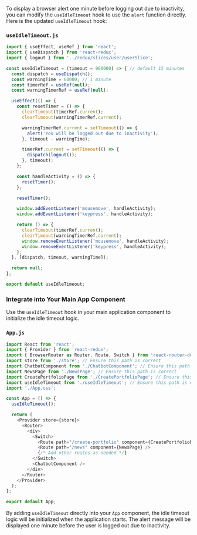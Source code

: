 To display a browser alert one minute before logging out due to inactivity, you can modify the `useIdleTimeout` hook to use the `alert` function directly. Here is the updated `useIdleTimeout` hook:

### `useIdleTimeout.js`

```javascript
import { useEffect, useRef } from 'react';
import { useDispatch } from 'react-redux';
import { logout } from '../redux/slices/user/userSlice';

const useIdleTimeout = (timeout = 900000) => { // default 15 minutes
  const dispatch = useDispatch();
  const warningTime = 60000; // 1 minute
  const timerRef = useRef(null);
  const warningTimerRef = useRef(null);

  useEffect(() => {
    const resetTimer = () => {
      clearTimeout(timerRef.current);
      clearTimeout(warningTimerRef.current);

      warningTimerRef.current = setTimeout(() => {
        alert('You will be logged out due to inactivity');
      }, timeout - warningTime);

      timerRef.current = setTimeout(() => {
        dispatch(logout());
      }, timeout);
    };

    const handleActivity = () => {
      resetTimer();
    };

    resetTimer();

    window.addEventListener('mousemove', handleActivity);
    window.addEventListener('keypress', handleActivity);

    return () => {
      clearTimeout(timerRef.current);
      clearTimeout(warningTimerRef.current);
      window.removeEventListener('mousemove', handleActivity);
      window.removeEventListener('keypress', handleActivity);
    };
  }, [dispatch, timeout, warningTime]);

  return null;
};

export default useIdleTimeout;
```

### Integrate into Your Main App Component

Use the `useIdleTimeout` hook in your main application component to initialize the idle timeout logic.

### `App.js`

```javascript
import React from 'react';
import { Provider } from 'react-redux';
import { BrowserRouter as Router, Route, Switch } from 'react-router-dom';
import store from './store'; // Ensure this path is correct
import ChatbotComponent from './ChatbotComponent'; // Ensure this path is correct
import NewsPage from './NewsPage'; // Ensure this path is correct
import CreatePortfolioPage from './CreatePortfolioPage'; // Ensure this path is correct
import useIdleTimeout from './useIdleTimeout'; // Ensure this path is correct
import './App.css';

const App = () => {
  useIdleTimeout();

  return (
    <Provider store={store}>
      <Router>
        <div>
          <Switch>
            <Route path="/create-portfolio" component={CreatePortfolioPage} />
            <Route path="/news" component={NewsPage} />
            {/* Add other routes as needed */}
          </Switch>
          <ChatbotComponent />
        </div>
      </Router>
    </Provider>
  );
};

export default App;
```

By adding `useIdleTimeout` directly into your `App` component, the idle timeout logic will be initialized when the application starts. The alert message will be displayed one minute before the user is logged out due to inactivity.